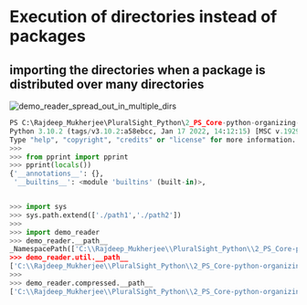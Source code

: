 # Execution of directories instead of packages

## importing the directories when a package is distributed over many directories

![demo_reader_spread_out_in_multiple_dirs](C:\Rajdeep_Mukherjee\PluralSight_Python\2_PS_Core-python-organizing-larger-programs\04\demo_reader_spread_out_in_multiple_dirs.PNG)

```python
PS C:\Rajdeep_Mukherjee\PluralSight_Python\2_PS_Core-python-organizing-larger-programs\04> py
Python 3.10.2 (tags/v3.10.2:a58ebcc, Jan 17 2022, 14:12:15) [MSC v.1929 64 bit (AMD64)] on win32
Type "help", "copyright", "credits" or "license" for more information.
>>>                                                                   
>>> from pprint import pprint
>>> pprint(locals()) 
{'__annotations__': {},
 '__builtins__': <module 'builtins' (built-in)>,


>>> import sys
>>> sys.path.extend(['./path1','./path2'])
>>>
>>> import demo_reader
>>> demo_reader.__path__
_NamespacePath(['C:\\Rajdeep_Mukherjee\\PluralSight_Python\\2_PS_Core-python-organizing-larger-programs\\04\\./path
>>> demo_reader.util.__path__
['C:\\Rajdeep_Mukherjee\\PluralSight_Python\\2_PS_Core-python-organizing-larger-programs\\04\\./path1\\demo_reader\\util']
>>>
>>> demo_reader.compressed.__path__
['C:\\Rajdeep_Mukherjee\\PluralSight_Python\\2_PS_Core-python-organizing-larger-programs\\04\\./path2\\demo_reader\\compressed']       
```
